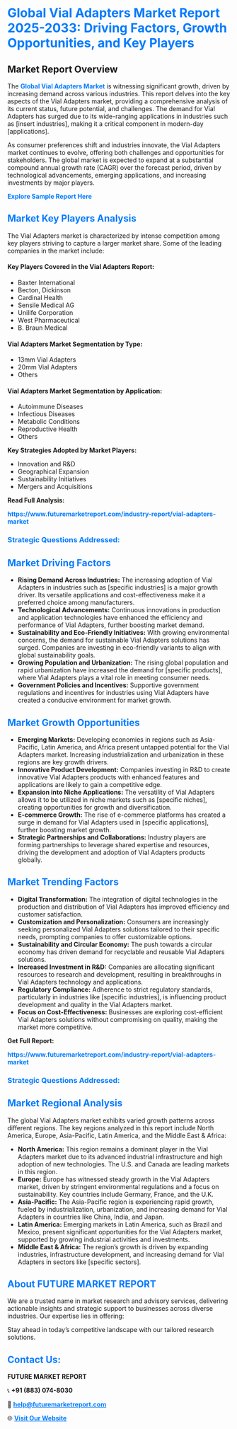 <h1 style="color: #007BFF;">Global Vial Adapters Market Report 2025-2033: Driving Factors, Growth Opportunities, and Key Players</h1>

<section id="overview">
<h2>Market Report Overview</h2>
<p>The <a href="https://www.futuremarketreport.com/industry-report/vial-adapters-market" style="color: #007BFF; text-decoration: none;"><strong>Global Vial Adapters Market</strong></a> is witnessing significant growth, driven by increasing demand across various industries. This report delves into the key aspects of the Vial Adapters market, providing a comprehensive analysis of its current status, future potential, and challenges. The demand for Vial Adapters has surged due to its wide-ranging applications in industries such as [insert industries], making it a critical component in modern-day [applications].</p>
<p>As consumer preferences shift and industries innovate, the Vial Adapters market continues to evolve, offering both challenges and opportunities for stakeholders. The global market is expected to expand at a substantial compound annual growth rate (CAGR) over the forecast period, driven by technological advancements, emerging applications, and increasing investments by major players.</p>
</section>

<section id="overview">
<p><a href="https://www.futuremarketreport.com/request-sample/reportId=57652" style="color: #007BFF; text-decoration: none;"><strong>Explore Sample Report Here</strong></a></p>
</section>

<section id="key-players">
<h2 style="color: #007BFF;">Market Key Players Analysis</h2>
<p>The Vial Adapters market is characterized by intense competition among key players striving to capture a larger market share. Some of the leading companies in the market include:</p>
<h4>Key Players Covered in the Vial Adapters Report:</h4>
<ul><li>Baxter International</li><li>Becton, Dickinson</li><li>Cardinal Health</li><li>Sensile Medical AG</li><li>Unilife Corporation</li><li>West Pharmaceutical</li><li>B. Braun Medical</li></ul>
<h4>Vial Adapters Market Segmentation by Type:</h4>
<ul><li>13mm Vial Adapters</li><li>20mm Vial Adapters</li><li>Others</li></ul>

<h4>Vial Adapters Market Segmentation by Application:</h4>
<ul><li>Autoimmune Diseases</li><li>Infectious Diseases</li><li>Metabolic Conditions</li><li>Reproductive Health</li><li>Others</li></ul>
<p><strong>Key Strategies Adopted by Market Players:</strong></p>
<ul>
<li>Innovation and R&D</li>
<li>Geographical Expansion</li>
<li>Sustainability Initiatives</li>
<li>Mergers and Acquisitions</li>
</ul>
</section>

<section>
<p><strong>Read Full Analysis: </strong></p><a href="https://www.futuremarketreport.com/industry-report/vial-adapters-market" style="color: #007BFF; text-decoration: none;"><strong>https://www.futuremarketreport.com/industry-report/vial-adapters-market</strong></a>
<h3 style="color: #007BFF;">Strategic Questions Addressed:</h3>
</section>

<section id="driving-factors">
<h2 style="color: #007BFF;">Market Driving Factors</h2>
<ul>
<li><strong>Rising Demand Across Industries:</strong> The increasing adoption of Vial Adapters in industries such as [specific industries] is a major growth driver. Its versatile applications and cost-effectiveness make it a preferred choice among manufacturers.</li>
<li><strong>Technological Advancements:</strong> Continuous innovations in production and application technologies have enhanced the efficiency and performance of Vial Adapters, further boosting market demand.</li>
<li><strong>Sustainability and Eco-Friendly Initiatives:</strong> With growing environmental concerns, the demand for sustainable Vial Adapters solutions has surged. Companies are investing in eco-friendly variants to align with global sustainability goals.</li>
<li><strong>Growing Population and Urbanization:</strong> The rising global population and rapid urbanization have increased the demand for [specific products], where Vial Adapters plays a vital role in meeting consumer needs.</li>
<li><strong>Government Policies and Incentives:</strong> Supportive government regulations and incentives for industries using Vial Adapters have created a conducive environment for market growth.</li>
</ul>
</section>

<section id="growth-opportunities">
<h2 style="color: #007BFF;">Market Growth Opportunities</h2>
<ul>
<li><strong>Emerging Markets:</strong> Developing economies in regions such as Asia-Pacific, Latin America, and Africa present untapped potential for the Vial Adapters market. Increasing industrialization and urbanization in these regions are key growth drivers.</li>
<li><strong>Innovative Product Development:</strong> Companies investing in R&D to create innovative Vial Adapters products with enhanced features and applications are likely to gain a competitive edge.</li>
<li><strong>Expansion into Niche Applications:</strong> The versatility of Vial Adapters allows it to be utilized in niche markets such as [specific niches], creating opportunities for growth and diversification.</li>
<li><strong>E-commerce Growth:</strong> The rise of e-commerce platforms has created a surge in demand for Vial Adapters used in [specific applications], further boosting market growth.</li>
<li><strong>Strategic Partnerships and Collaborations:</strong> Industry players are forming partnerships to leverage shared expertise and resources, driving the development and adoption of Vial Adapters products globally.</li>
</ul>
</section>

<section id="trending-factors">
<h2 style="color: #007BFF;">Market Trending Factors</h2>
<ul>
<li><strong>Digital Transformation:</strong> The integration of digital technologies in the production and distribution of Vial Adapters has improved efficiency and customer satisfaction.</li>
<li><strong>Customization and Personalization:</strong> Consumers are increasingly seeking personalized Vial Adapters solutions tailored to their specific needs, prompting companies to offer customizable options.</li>
<li><strong>Sustainability and Circular Economy:</strong> The push towards a circular economy has driven demand for recyclable and reusable Vial Adapters solutions.</li>
<li><strong>Increased Investment in R&D:</strong> Companies are allocating significant resources to research and development, resulting in breakthroughs in Vial Adapters technology and applications.</li>
<li><strong>Regulatory Compliance:</strong> Adherence to strict regulatory standards, particularly in industries like [specific industries], is influencing product development and quality in the Vial Adapters market.</li>
<li><strong>Focus on Cost-Effectiveness:</strong> Businesses are exploring cost-efficient Vial Adapters solutions without compromising on quality, making the market more competitive.</li>
</ul>
</section>

<section>
<p><strong>Get Full Report: </strong></p><a href="https://www.futuremarketreport.com/industry-report/vial-adapters-market" style="color: #007BFF; text-decoration: none;"><strong>https://www.futuremarketreport.com/industry-report/vial-adapters-market</strong></a>
<h3 style="color: #007BFF;">Strategic Questions Addressed:</h3>
</section>


<section id="regional-analysis">
<h2 style="color: #007BFF;">Market Regional Analysis</h2>
<p>The global Vial Adapters market exhibits varied growth patterns across different regions. The key regions analyzed in this report include North America, Europe, Asia-Pacific, Latin America, and the Middle East & Africa:</p>
<ul>
<li><strong>North America:</strong> This region remains a dominant player in the Vial Adapters market due to its advanced industrial infrastructure and high adoption of new technologies. The U.S. and Canada are leading markets in this region.</li>
<li><strong>Europe:</strong> Europe has witnessed steady growth in the Vial Adapters market, driven by stringent environmental regulations and a focus on sustainability. Key countries include Germany, France, and the U.K.</li>
<li><strong>Asia-Pacific:</strong> The Asia-Pacific region is experiencing rapid growth, fueled by industrialization, urbanization, and increasing demand for Vial Adapters in countries like China, India, and Japan.</li>
<li><strong>Latin America:</strong> Emerging markets in Latin America, such as Brazil and Mexico, present significant opportunities for the Vial Adapters market, supported by growing industrial activities and investments.</li>
<li><strong>Middle East & Africa:</strong> The region’s growth is driven by expanding industries, infrastructure development, and increasing demand for Vial Adapters in sectors like [specific sectors].</li>
</ul>
</section>

<footer>
<h2 style="color: #007BFF;">About FUTURE MARKET REPORT</h2>
<p>We are a trusted name in market research and advisory services, delivering actionable insights and strategic support to businesses across diverse industries. Our expertise lies in offering:</p>

<p>Stay ahead in today’s competitive landscape with our tailored research solutions.</p>

<h2 style="color: #007BFF;">Contact Us:</h2>
<p><strong>FUTURE MARKET REPORT</strong></p>
<p>📞 <strong>+91 (883) 074-8030</strong></p>
<p>📧 <strong><a href="mailto:help@futuremarketreport.com" style="color: #007BFF;">help@futuremarketreport.com</a></strong></p>
<p>🌐 <strong><a href="https://www.futuremarketreport.com/" style="color: #007BFF;">Visit Our Website</a></strong></p>
</footer>
